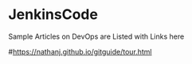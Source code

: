 # JenkinsCode

Sample Articles on DevOps are Listed with Links here

#https://nathanj.github.io/gitguide/tour.html
